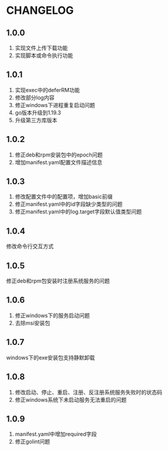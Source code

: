 # CHANGELOG

## 1.0.0

1. 实现文件上传下载功能
2. 实现脚本或命令执行功能

## 1.0.1

1. 实现exec中的deferRM功能
2. 修改部分log内容
3. 修正windows下进程重复启动问题
4. go版本升级到1.19.3
5. 升级第三方库版本

## 1.0.2

1. 修正deb和rpm安装包中的epoch问题
2. 增加manifest.yaml配置文件描述信息

## 1.0.3

1. 修改配置文件中的配置项，增加basic前缀
2. 修正manifest.yaml中的id字段缺少类型的问题
3. 修正manifest.yaml中的log.target字段默认值类型问题

## 1.0.4

修改命令行交互方式

## 1.0.5

修正deb和rpm包安装时注册系统服务的问题

## 1.0.6

1. 修正windows下的服务启动问题
2. 去除msi安装包

## 1.0.7

windows下的exe安装包支持静默卸载

## 1.0.8

1. 修改启动、停止、重启、注册、反注册系统服务失败时的状态码
2. 修正windows系统下未启动服务无法重启的问题

## 1.0.9

1. manifest.yaml中增加required字段
2. 修正golint问题